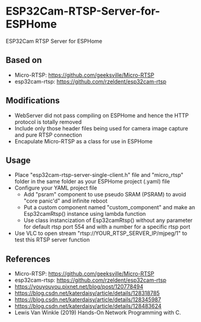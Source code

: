 # ESP32Cam-RTSP-Server-for-ESPHome
 ESP32Cam RTSP Server for ESPHome

## Based on
- Micro-RTSP: https://github.com/geeksville/Micro-RTSP
- esp32cam-rtsp: https://github.com/rzeldent/esp32cam-rtsp

## Modifications
- WebServer did not pass compiling on ESPHome and hence the HTTP protocol is totally removed
- Include only those header files being used for camera image capture and pure RTSP connection
- Encapulate Micro-RTSP as a class for use in ESPHome

## Usage
- Place "esp32cam-rtsp-server-single-client.h" file and "micro_rtsp" folder in the same folder as your ESPHome project (.yaml) file
- Configure your YAML project file
    - Add "psram" component to use pseudo SRAM (PSRAM) to avoid "core panic'd" and infinite reboot
    - Put a custom component named "custom_component" and make an Esp32camRtsp() instance using lambda function
    - Use class instancization of Esp32camRtsp() without any parameter for default rtsp port 554 and with a number for a specific rtsp port
- Use VLC to open stream "rtsp://YOUR_RTSP_SERVER_IP/mjpeg/1" to test this RTSP server function

## References
- Micro-RTSP: https://github.com/geeksville/Micro-RTSP
- esp32cam-rtsp: https://github.com/rzeldent/esp32cam-rtsp
- https://youyouyou.pixnet.net/blog/post/120778494
- https://blog.csdn.net/katerdaisy/article/details/128318785
- https://blog.csdn.net/katerdaisy/article/details/128345987
- https://blog.csdn.net/katerdaisy/article/details/128483624
- Lewis Van Winkle (2019) Hands-On Network Programming with C.